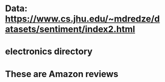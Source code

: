 # Data: https://www.cs.jhu.edu/~mdredze/datasets/sentiment/index2.html
# electronics directory
# These are Amazon reviews
